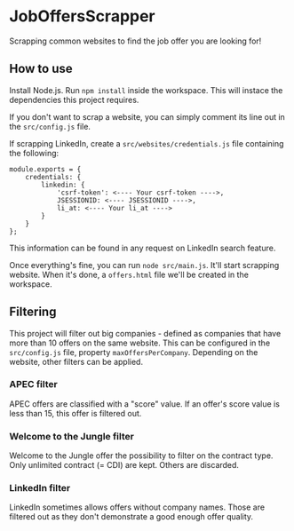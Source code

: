# JobOffersScrapper

Scrapping common websites to find the job offer you are looking for!

## How to use
Install Node.js.
Run `npm install` inside the workspace. This will instace the dependencies this project requires.

If you don't want to scrap a website, you can simply comment its line out in the `src/config.js` file. 

If scrapping LinkedIn, create a `src/websites/credentials.js` file containing the following:
```
module.exports = {
    credentials: {
        linkedin: {
            'csrf-token': <---- Your csrf-token ---->,
            JSESSIONID: <---- JSESSIONID ---->,
            li_at: <---- Your li_at ---->
        }
    }
};
```
This information can be found in any request on LinkedIn search feature.

Once everything's fine, you can run `node src/main.js`. It'll start scrapping website. When it's done, a `offers.html` file we'll be created in the workspace.

## Filtering
This project will filter out big companies - defined as companies that have more than 10 offers on the same website. This can be configured in the `src/config.js` file, property `maxOffersPerCompany`.
Depending on the website, other filters can be applied.

### APEC filter
APEC offers are classified with a "score" value. If an offer's score value is less than 15, this offer is filtered out.

### Welcome to the Jungle filter
Welcome to the Jungle offer the possibility to filter on the contract type. Only unlimited contract (= CDI) are kept. Others are discarded.

### LinkedIn filter
LinkedIn sometimes allows offers without company names. Those are filtered out as they don't demonstrate a good enough offer quality.
